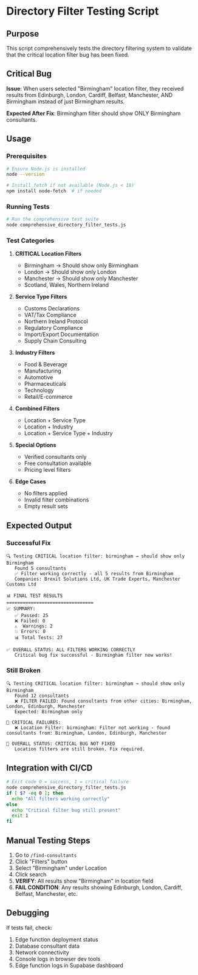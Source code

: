 # Directory Filter Testing Script

## Purpose
This script comprehensively tests the directory filtering system to validate that the critical location filter bug has been fixed.

## Critical Bug
**Issue**: When users selected "Birmingham" location filter, they received results from Edinburgh, London, Cardiff, Belfast, Manchester, AND Birmingham instead of just Birmingham results.

**Expected After Fix**: Birmingham filter should show ONLY Birmingham consultants.

## Usage

### Prerequisites
```bash
# Ensure Node.js is installed
node --version

# Install fetch if not available (Node.js < 18)
npm install node-fetch  # if needed
```

### Running Tests

```bash
# Run the comprehensive test suite
node comprehensive_directory_filter_tests.js
```

### Test Categories

1. **CRITICAL Location Filters**
   - Birmingham → Should show only Birmingham
   - London → Should show only London  
   - Manchester → Should show only Manchester
   - Scotland, Wales, Northern Ireland

2. **Service Type Filters**
   - Customs Declarations
   - VAT/Tax Compliance
   - Northern Ireland Protocol
   - Regulatory Compliance
   - Import/Export Documentation
   - Supply Chain Consulting

3. **Industry Filters**
   - Food & Beverage
   - Manufacturing
   - Automotive
   - Pharmaceuticals
   - Technology
   - Retail/E-commerce

4. **Combined Filters**
   - Location + Service Type
   - Location + Industry
   - Location + Service Type + Industry

5. **Special Options**
   - Verified consultants only
   - Free consultation available
   - Pricing level filters

6. **Edge Cases**
   - No filters applied
   - Invalid filter combinations
   - Empty result sets

## Expected Output

### Successful Fix
```
🔍 Testing CRITICAL location filter: birmingham → should show only Birmingham
   Found 5 consultants
   ✅ Filter working correctly - all 5 results from Birmingham
   Companies: Brexit Solutions Ltd, UK Trade Experts, Manchester Customs Ltd

📊 FINAL TEST RESULTS
================================
📈 SUMMARY:
   ✅ Passed: 25
   ❌ Failed: 0
   ⚠️  Warnings: 2
   💥 Errors: 0
   📊 Total Tests: 27

✅ OVERALL STATUS: ALL FILTERS WORKING CORRECTLY
   Critical bug fix successful - Birmingham filter now works!
```

### Still Broken
```
🔍 Testing CRITICAL location filter: birmingham → should show only Birmingham
   Found 12 consultants
   ❌ FILTER FAILED: Found consultants from other cities: Birmingham, London, Edinburgh, Manchester
   Expected: Birmingham only

🚨 CRITICAL FAILURES:
   ❌ Location Filter: birmingham: Filter not working - found consultants from: Birmingham, London, Edinburgh, Manchester

🚨 OVERALL STATUS: CRITICAL BUG NOT FIXED
   Location filters are still broken. Fix required.
```

## Integration with CI/CD

```bash
# Exit code 0 = success, 1 = critical failure
node comprehensive_directory_filter_tests.js
if [ $? -eq 0 ]; then
  echo "All filters working correctly"
else
  echo "Critical filter bug still present"
  exit 1
fi
```

## Manual Testing Steps

1. Go to `/find-consultants`
2. Click "Filters" button
3. Select "Birmingham" under Location
4. Click search
5. **VERIFY**: All results show "Birmingham" in location field
6. **FAIL CONDITION**: Any results showing Edinburgh, London, Cardiff, Belfast, Manchester, etc.

## Debugging

If tests fail, check:
1. Edge function deployment status
2. Database consultant data
3. Network connectivity
4. Console logs in browser dev tools
5. Edge function logs in Supabase dashboard